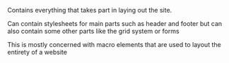 Contains everything that takes part in laying out the site.

Can contain stylesheets for main parts such as header and footer
but can also contain some other parts like the grid system or forms

This is mostly concerned with macro elements that are used to
layout the entirety of a website